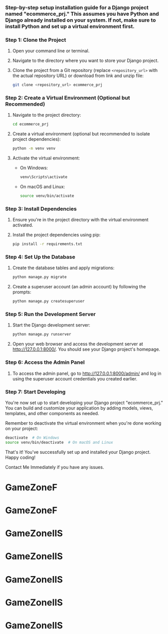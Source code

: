 <h3>
    Step-by-step setup installation guide for a Django project named "ecommerce_prj." This assumes you have Python and Django already installed on your system. If not, make sure to install Python and set up a virtual environment first.
</h3>

### Step 1: Clone the Project

1. Open your command line or terminal.

2. Navigate to the directory where you want to store your Django project.

3. Clone the project from a Git repository (replace `<repository_url>` with the actual repository URL) or download from link and unzip file:
   ```bash
   git clone <repository_url> ecommerce_prj
   ```

### Step 2: Create a Virtual Environment (Optional but Recommended)

1. Navigate to the project directory:
   ```bash
   cd ecommerce_prj
   ```

2. Create a virtual environment (optional but recommended to isolate project dependencies):
   ```bash
   python -m venv venv
   ```

3. Activate the virtual environment:
   - On Windows:
     ```bash
     venv\Scripts\activate
     ```
   - On macOS and Linux:
     ```bash
     source venv/bin/activate
     ```

### Step 3: Install Dependencies

1. Ensure you're in the project directory with the virtual environment activated.

2. Install the project dependencies using pip:
   ```bash
   pip install -r requirements.txt
   ```

### Step 4: Set Up the Database

1. Create the database tables and apply migrations:
   ```bash
   python manage.py migrate
   ```

2. Create a superuser account (an admin account) by following the prompts:
   ```bash
   python manage.py createsuperuser
   ```

### Step 5: Run the Development Server

1. Start the Django development server:
   ```bash
   python manage.py runserver
   ```

2. Open your web browser and access the development server at http://127.0.0.1:8000/. You should see your Django project's homepage.

### Step 6: Access the Admin Panel

1. To access the admin panel, go to http://127.0.0.1:8000/admin/ and log in using the superuser account credentials you created earlier.

### Step 7: Start Developing

You're now set up to start developing your Django project "ecommerce_prj." You can build and customize your application by adding models, views, templates, and other components as needed.

Remember to deactivate the virtual environment when you're done working on your project:
```bash
deactivate  # On Windows
source venv/bin/deactivate  # On macOS and Linux
```

That's it! You've successfully set up and installed your Django project. Happy coding!

Contact Me Immediately if you have any issues.







# GameZoneF
# GameZoneF
# GameZoneIIS
# GameZoneIIS
# GameZoneIIS
# GameZoneIIS
# GameZoneIIS
